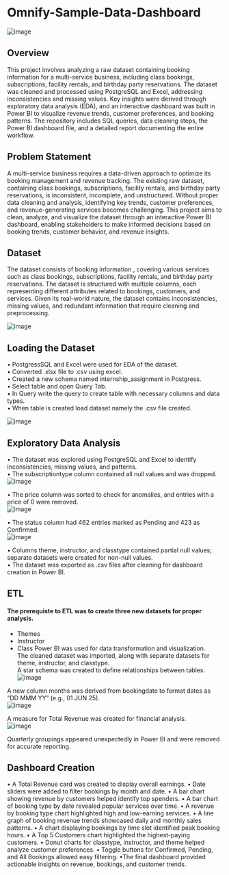 # Omnify-Sample-Data-Dashboard

![image](https://github.com/user-attachments/assets/7820a654-8a74-4caa-a177-a600b3a7c5a9)

## Overview
This project involves analyzing a raw dataset containing booking information for a multi-service business, including class bookings, subscriptions, facility rentals, and birthday party reservations. The dataset was cleaned and processed using PostgreSQL and Excel, addressing inconsistencies and missing values. Key insights were derived through exploratory data analysis (EDA), and an interactive dashboard was built in Power BI to visualize revenue trends, customer preferences, and booking patterns. The repository includes SQL queries, data cleaning steps, the Power BI dashboard file, and a detailed report documenting the entire workflow.

## Problem Statement
A multi-service business requires a data-driven approach to optimize its booking management and revenue tracking. The existing raw dataset, containing class bookings, subscriptions, facility rentals, and birthday party reservations, is inconsistent, incomplete, and unstructured. Without proper data cleaning and analysis, identifying key trends, customer preferences, and revenue-generating services becomes challenging. This project aims to clean, analyze, and visualize the dataset through an interactive Power BI dashboard, enabling stakeholders to make informed decisions based on booking trends, customer behavior, and revenue insights.

## Dataset
The dataset consists of booking information , covering various services such as class bookings, subscriptions, facility rentals, and birthday party reservations. The dataset is structured with multiple columns, each representing different attributes related to bookings, customers, and services. Given its real-world nature, the dataset contains inconsistencies, missing values, and redundant information that require cleaning and preprocessing.

![image](https://github.com/user-attachments/assets/dad80c12-ff1b-4d03-9d78-dd0432df8589)

## Loading the Dataset
• PostgressSQL and Excel were used for EDA of the dataset.<br>
•	Converted .xlsx file to .csv using excel.<br>
•	Created a new schema named internship_assignment in Postgress.<br>
•	Select table and open Query Tab.<br>
•	In Query write the query to create table with necessary columns and data types.<br>
•	When table is created load dataset namely the .csv file created.<br>

![image](https://github.com/user-attachments/assets/485a2ab1-13aa-4b92-9a58-b7c5fe091c76)

## Exploratory Data Analysis
• The dataset was explored using PostgreSQL and Excel to identify inconsistencies, missing values, and patterns.<br>
• The subscriptiontype column contained all null values and was dropped.<br>
![image](https://github.com/user-attachments/assets/91f05dee-4175-4936-bbe1-d128307111b9)

• The price column was sorted to check for anomalies, and entries with a price of 0 were removed.<br>
![image](https://github.com/user-attachments/assets/6abb1152-d205-4a7c-8c69-f535a8ac7409)

• The status column had 462 entries marked as Pending and 423 as Confirmed.<br>
![image](https://github.com/user-attachments/assets/c0620fce-faf3-4f2e-97ef-f08b3fce4e68)

• Columns theme, instructor, and classtype contained partial null values; separate datasets were created for non-null values.<br>
• The dataset was exported as .csv files after cleaning for dashboard creation in Power BI.<br>

## ETL
#### The prerequiste to ETL was to create three new datasets for proper analysis.
- Themes
- Instructor
- Class
Power BI was used for data transformation and visualization.<br>
The cleaned dataset was imported, along with separate datasets for theme, instructor, and classtype.<br>
A star schema was created to define relationships between tables.<br>
![image](https://github.com/user-attachments/assets/8959f55e-d02b-44e5-bcc2-4b41809be8fe)

A new column months was derived from bookingdate to format dates as “DD MMM YY” (e.g., 01 JUN 25).<br>
![image](https://github.com/user-attachments/assets/7f208c76-6fbe-4676-85fb-b5089e7674b8)

A measure for Total Revenue was created for financial analysis.<br>
![image](https://github.com/user-attachments/assets/c6cfaf89-eb9d-42db-bad2-aba84527c83b)

Quarterly groupings appeared unexpectedly in Power BI and were removed for accurate reporting.<br>

## Dashboard Creation
• A Total Revenue card was created to display overall earnings.
• Date sliders were added to filter bookings by month and date.
• A bar chart showing revenue by customers helped identify top spenders.
• A bar chart of booking type by date revealed popular services over time.
• A revenue by booking type chart highlighted high and low-earning services.
• A line graph of booking revenue trends showcased daily and monthly sales patterns.
• A chart displaying bookings by time slot identified peak booking hours.
• A Top 5 Customers chart highlighted the highest-paying customers.
• Donut charts for classtype, instructor, and theme helped analyze customer preferences.
• Toggle buttons for Confirmed, Pending, and All Bookings allowed easy filtering.
•The final dashboard provided actionable insights on revenue, bookings, and customer trends.
